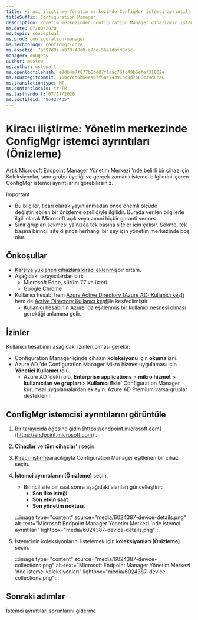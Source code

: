 ```yaml
---
title: Kiracı iliştirme-Yönetim merkezinde ConfigMgr istemci ayrıntıları (Önizleme)
titleSuffix: Configuration Manager
description: Yönetim merkezinden Configuration Manager cihazların istemci ayrıntılarını görüntüleyin.
ms.date: 07/08/2020
ms.topic: conceptual
ms.prod: configuration-manager
ms.technology: configmgr-core
ms.assetid: 7a597d9e-a878-48d0-a7ce-56a1dbfd0e5c
manager: dougeby
author: mestew
ms.author: mstewart
ms.openlocfilehash: e8db4a7f877b5bd07f1aac76fc49b6efef31802e
ms.sourcegitcommit: 16bc2ed5b64eab7f5ae74391bd9d7b66c39d8ca6
ms.translationtype: MT
ms.contentlocale: tr-TR
ms.lasthandoff: 07/17/2020
ms.locfileid: "86437435"
---
```

# <a name="tenant-attach-configmgr-client-details-in-the-admin-center-preview"></a><a name="bkmk_mem"></a>Kiracı iliştirme: Yönetim merkezinde ConfigMgr istemci ayrıntıları (Önizleme)
<!--6024387, 6374854, 6521921, intune 7552762 pubpreview July 7, 2020-->

Artık Microsoft Endpoint Manager Yönetim Merkezi 'nde belirli bir cihaz için Koleksiyonlar, sınır grubu üyeliği ve gerçek zamanlı istemci bilgilerini içeren ConfigMgr istemci ayrıntılarını görebilirsiniz.

> [!Important]
> - Bu bilgiler, ticari olarak yayınlanmadan önce önemli ölçüde değiştirilebilen bir önizleme özelliğiyle ilgilidir. Burada verilen bilgilerle ilgili olarak Microsoft açık veya zımni hiçbir garanti vermez.
> - Sınır grupları sekmesi yalnızca tek başına siteler için çalışır. Sekme, tek başına birincil site dışında herhangi bir şey için yönetim merkezinde boş olur.

## <a name="prerequisites"></a>Önkoşullar

- [Karşıya yüklenen cihazlara kiracı eklenmiş](device-sync-actions.md)bir ortam.
- Aşağıdaki tarayıcılardan biri:
  - Microsoft Edge, sürüm 77 ve üzeri
  - Google Chrome
- Kullanıcı hesabı hem [Azure Active Directory (Azure AD) Kullanıcı keşfi](https://docs.microsoft.com/mem/configmgr/core/servers/deploy/configure/about-discovery-methods#azureaddisc) hem de [Active Directory Kullanıcı keşfi](https://docs.microsoft.com/mem/configmgr/core/servers/deploy/configure/about-discovery-methods#bkmk_aboutUser)ile keşfedilmiştir.
  - Kullanıcı hesabının Azure 'da eşitlenmiş bir kullanıcı nesnesi olması gerektiği anlamına gelir.

## <a name="permissions"></a>İzinler

Kullanıcı hesabının aşağıdaki izinleri olması gerekir:

- Configuration Manager içinde cihazın **koleksiyonu** için **okuma** izni.
- Azure AD 'de Configuration Manager Mikro hizmet uygulaması için **Yönetici Kullanıcı** rolü.
  - Azure AD 'deki rolü, **Enterprise applications**  >  **mikro hizmet**  >  **kullanıcıları ve grupları**  >  **Kullanıcı Ekle**' Configuration Manager kurumsal uygulamalardan ekleyin. Azure AD Premium varsa gruplar desteklenir.

## <a name="view-configmgr-client-details"></a>ConfigMgr istemcisi ayrıntılarını görüntüle

1. Bir tarayıcıda öğesine gidin [https://endpoint.microsoft.com](https://endpoint.microsoft.com) .
1. **Cihazlar** ve **tüm cihazlar**' ı seçin.
1. [Kiracı iliştirme](device-sync-actions.md)aracılığıyla Configuration Manager eşitlenen bir cihaz seçin.
1. **İstemci ayrıntılarını (Önizleme)** seçin.
   - Birincil site bir saat sonra aşağıdaki alanları güncelleştirir:
      - **Son ilke isteği**
      - **Son etkin saat**
      - **Son yönetim noktası**.

   :::image type="content" source="media/6024387-device-details.png" alt-text="Microsoft Endpoint Manager Yönetim Merkezi 'nde istemci ayrıntıları" lightbox="media/6024387-device-details.png":::

1. İstemcinin koleksiyonlarını listelemek için **koleksiyonları (Önizleme)** seçin.

   :::image type="content" source="media/6024387-device-collections.png" alt-text="Microsoft Endpoint Manager Yönetim Merkezi 'nde istemci koleksiyonları" lightbox="media/6024387-device-collections.png":::

## <a name="next-steps"></a>Sonraki adımlar

[İstemci ayrıntıları sorunlarını giderme](troubleshoot-client-details.md)

